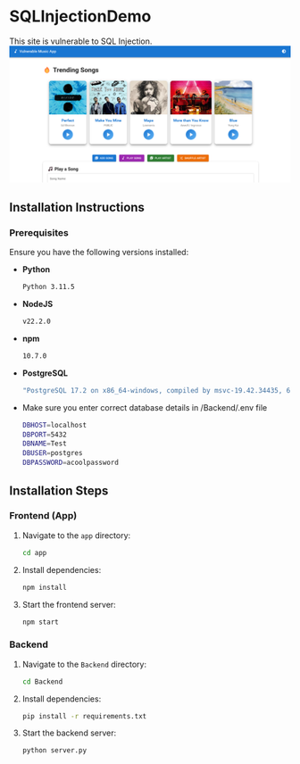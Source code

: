 # SQLInjectionDemo

This site is vulnerable to SQL Injection.
![Homepage](Others/homepage.png)

## Installation Instructions

### Prerequisites  
Ensure you have the following versions installed:  

- **Python**  
    ```sh
    Python 3.11.5
    ```
- **NodeJS**  
    ```sh
    v22.2.0
    ```
- **npm**  
    ```sh
    10.7.0
    ```
- **PostgreSQL**  
    ```sh
    "PostgreSQL 17.2 on x86_64-windows, compiled by msvc-19.42.34435, 64-bit"
    ```
- Make sure you enter correct database details in /Backend/.env file
    ```sh
    DBHOST=localhost
    DBPORT=5432
    DBNAME=Test
    DBUSER=postgres
    DBPASSWORD=acoolpassword
    ```

## Installation Steps

### Frontend (App)
1. Navigate to the `app` directory:
    ```sh
    cd app
    ```
2. Install dependencies:
    ```sh
    npm install
    ```
3. Start the frontend server:
    ```sh
    npm start
    ```

### Backend
1. Navigate to the `Backend` directory:
    ```sh
    cd Backend
    ```
2. Install dependencies:
    ```sh
    pip install -r requirements.txt
    ```
3. Start the backend server:
    ```sh
    python server.py
    ```